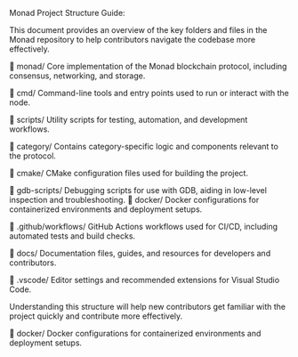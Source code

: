 Monad Project Structure Guide:

This document provides an overview of the key folders and files in the Monad repository to help contributors navigate the codebase more effectively.

📁 monad/
Core implementation of the Monad blockchain protocol, including consensus, networking, and storage.

📁 cmd/
Command-line tools and entry points used to run or interact with the node.

📁 scripts/
Utility scripts for testing, automation, and development workflows.

📁 category/
Contains category-specific logic and components relevant to the protocol.

📁 cmake/
CMake configuration files used for building the project.

📁 gdb-scripts/
Debugging scripts for use with GDB, aiding in low-level inspection and troubleshooting.
📁 docker/
Docker configurations for containerized environments and deployment setups.

📁 .github/workflows/
GitHub Actions workflows used for CI/CD, including automated tests and build checks.

📁 docs/
Documentation files, guides, and resources for developers and contributors.

📁 .vscode/
Editor settings and recommended extensions for Visual Studio Code.

Understanding this structure will help new contributors get familiar with the project quickly and contribute more effectively.



📁 docker/
Docker configurations for containerized environments and deployment setups.
